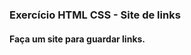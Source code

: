 ### Exercício HTML CSS - Site de links
#### Faça um site para guardar links.
##
<h1 align="center">
</p>
